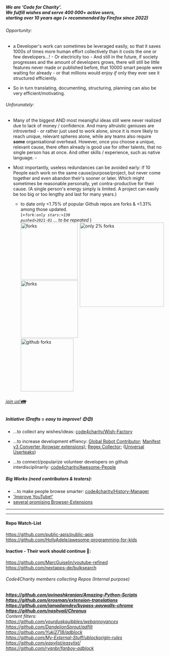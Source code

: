 ##### We are 'Code for Charity'. <br>  We fulfill wishes and serve 400 000+ active users, <br> starting over 10 years ago (+ recommended by Firefox since 2022)

###### _Opportunity:_  
  - a Developer's work can sometimes be leveraged easily, so that it saves 1000s of times more human effort collectively than it costs  the one or few developers...! - Or electricity too - And still in the future, if society progresses and the amount of developers grows, there will still be little features never made or published before, that 10000 smart people were waiting for already - or that millions would enjoy *if* only they ever see it structured efficiently. 

- So in turn translating, documenting, structuring, planning can also be very efficient/motivating.

###### _Unforunately:_ 
 - Many of the biggest AND most meanigful ideas still were never realized due to lack of money / confidence.
And many altruistic geniuses are introverted - or rather just used to work alone, since it is more likely to reach unique, relevant spheres alone, 
while any teams also require **some** organisational overhead.
However, once you choose a unique, relevant cause, there often already is good use for other talents, that no single person has at once. 
And other skills / experience, such as native language.  -  

- Most importantly, useless redundances can be avoided early: 
If 10 People each work on the same cause/purpose/project, but never come together and even abandon their's sooner or later. Which might sometimes be reasonable personally, yet contra-productive for their cause. 
(A single person's energy simply is limited.  A project can easily be too big or too lengthy and last for many years.)

   - to date only <1.75% of popular Github repos are forks & <1.31% among those updated. <br> (_=<code>fork:only stars:>130 pushed>2021-01</code> ... to be repeated_ ) <br> <img width="268" align="right" alt="only 2% forks" src="https://user-images.githubusercontent.com/25022245/151553999-7a774d7e-05f0-48bd-abe7-f486a30a2eae.png">
<img width="181" alt="forks" src="https://user-images.githubusercontent.com/25022245/151556704-0d005580-b2a2-4407-b0a1-09d93c676317.png"><img width="182" alt="forks" src="https://user-images.githubusercontent.com/25022245/151556705-0cba1574-52ea-4dfe-809b-7301af4abec7.png"><img width="168" alt="github forks" src="https://user-images.githubusercontent.com/25022245/151556702-6bcf1b31-143c-4f2f-ba60-69c7e5ffb4eb.png">

###### [join us!<b>👪</b>](https://github.com/code4charity/mission-invitation/discussions/2)

##### Initiative (Drafts = easy to improve! 😊😊) 
 
 - ...to collect any wishes/ideas:  [code4charity/Wish-Factory](https://github.com/code4charity/Wish-Factory)

 - ...to increase development effiency:  [Global Robot Contributor](https://github.com/code4charity/Open-Source-Bot--Github-Pull-Request-Bot--Auto-Git-Contributor); [Manifest v3 Converter (browser extensions)](https://github.com/code4charity/Manifest-v3); [Regex Collector](https://github.com/code4charity/the-RegEx-Collector--Queries--Patterns); ([Universal Userteaks](https://github.com/code4charity/universal-usertweaks))

 - ...to connect/popularize volunteer developers on github interdisciplinarily:  [code4charity/Awesome-People](https://github.com/code4charity/Awesome-People)

##### Big Works (need contributors & testers):

  - ...to make people browse smarter:  [code4charity/History-Manager](https://github.com/code4charity/History-Manager)
 - ['Improve YouTube!'](https://github.com/code4charity/YouTube-Extension)
 - [several promising Browser-Extensions](https://github.com/victor-savinov?tab=repositories&q=&type=&language=&sort=)  

----
----

#### Repo Watch-List
https://github.com/public-apis/public-apis <br> https://github.com/HollyAdele/awesome-programming-for-kids

#### Inactive - Their work should continue 🥺:   
https://github.com/MarcGuiselin/youtube-refined <br> https://github.com/nextapps-de/bulksearch



###### _Code4Charity members collecting Repos (Internal purpose)_ 
<i><b>
https://github.com/avinashkranjan/Amazing-Python-Scripts <br> 
https://github.com/erosman/extension-translations <br>
https://github.com/iamadamdev/bypass-paywalls-chrome <br>
https://github.com/nashvail/Chronus </b><br>
Content filters: <br>
https://github.com/yourduskquibbles/webannoyances <br>
https://github.com/DandelionSprout/adfilt  <br>
https://github.com/Yuki2718/adblock <br>
https://github.com/My-External-Stuff/ublockorigin-rules <br>
https://github.com/easylist/easylist/ <br>
https://github.com/ryanbr/fanboy-adblock  </i>
